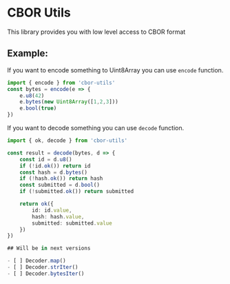 # CBOR Utils

This library provides you with low level access to CBOR format

## Example:

If you want to encode something to Uint8Array you can use `encode` function.

```typescript
import { encode } from 'cbor-utils'
const bytes = encode(e => {
    e.u8(42)
    e.bytes(new Uint8Array([1,2,3]))
    e.bool(true)
})
```

If you want to decode something you can use `decode` function.


```typescript
import { ok, decode } from 'cbor-utils'

const result = decode(bytes, d => {
    const id = d.u8()
    if (!id.ok()) return id
    const hash = d.bytes()
    if (!hash.ok()) return hash
    const submitted = d.bool()
    if (!submitted.ok()) return submitted

    return ok({
        id: id.value,
        hash: hash.value,
        submitted: submitted.value
    })
})

## Will be in next versions

- [ ] Decoder.map()
- [ ] Decoder.strIter()
- [ ] Decoder.bytesIter()